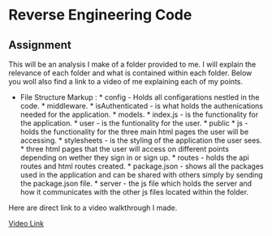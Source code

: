 # Reverse Engineering Code

## Assignment


This will be an analysis I make of a folder provided to me. I will explain the relevance of each folder and what is contained within each folder. Below you woll also find a link to a video of me explaining each of my points.

* File Structure
              Markup : * config - Holds all configarations nestled in the code.
                  * middleware.
                    * isAuthenticated - is what holds the authenications needed for the application.
            * models.
                * index.js - is the functionality for the application.
                * user - is the funtionality for the user.
            * public
                * js - holds the functionality for the three main html pages the user will be accessing.
                * stylesheets - is the styling of the application the user sees.
                * three html pages that the user will access on different points depending on wether they sign in or sign up.
            * routes - holds the api routes and html routes created.
            * package.json - shows all the packages used in the application and can be shared with others simply by sending the package.json file.
            * server - the js file which holds the server and how it communicates with the other js files located within the folder.

Here are direct link to a video walkthrough I made.

[Video Link](https://youtu.be/c6DPEXDUa3A)
